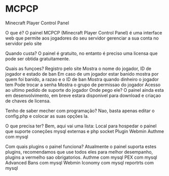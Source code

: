 MCPCP
=====

Minecraft Player Control Panel

O que é?
O painel MCPCP (Minecraft Player Control Panel) é uma interface web que permite aos jogadores do seu servidor gerenciar a sua conta no servidor pelo site

Quando custa?
O painel é gratuito, no entanto é preciso uma licensa que pode ser obtida gratuitamente.

Quais as funçoes?
Registro pelo site
Mostra o nome do jogador, ID de jogador e estado de ban
Em caso de um jogador estar banido mostra por quem foi banido, a razao e o ID de ban
Mostra quando dinheiro o jogador tem
Pode trocar a senha
Mostra o grupo de permissao do jogador
Acesso ao ultimo pedido de suporte do jogador
Onde pego ele?
O painel ainda esta em desenvolvimento, em breve estara disponivel para download e criaçao de chaves de licensa.

Tenho de saber mecher com programação?
Nao, basta apenas editar o config.php e colocar as suas opções la.

O que precisa ter?
Bem, aqui vai uma lista:
Local para hospedar o painel que suporte coneções mysql externas e php socket
Plugin Webmin
Authme com mysql

Com quais plugins o painel funciona?
Atualmente o painel suporta estes plugins, recomendamos que use todos eles para melhor desempanho, plugins a vermelho sao obrigatorios.
Authme com mysql
PEX com mysql
Advanced Bans com mysql
Webmin
Iconomy com mysql
reportrts com mysql
